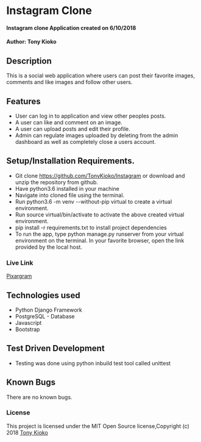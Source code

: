 # Instagram Clone
#### Instagram clone Application created on 6/10/2018
#### Author: **Tony Kioko**
## Description
This is a social web application where users can post their favorite images, comments and like images and follow other users.


## Features
* User can log in to application and view other peoples posts.
* A user can like and comment on an image.
* A user can upload posts and edit their profile.
* Admin can regulate images uploaded by deleting from the admin dashboard as well as completely close a users account.

## Setup/Installation Requirements.
* Git clone https://github.com/TonyKioko/Instagram or download and unzip the repository from github.
* Have python3.6 installed in your machine
* Navigate into cloned file using the terminal.
* Run python3.6 -m venv --without-pip virtual to create a virtual environment.
* Run source virtual/bin/activate to activate the above created virtual environment.
* pip install -r requirements.txt to install project dependencies
* To run the app, type python manage.py runserver from your virtual environment on the terminal. In your favorite browser, open the link provided by the local host.

### Live Link ###
[Pixargram](https://terapixar.herokuapp.com/)

## Technologies used ##

* Python Django Framework
* PostgreSQL - Database
* Javascript
* Bootstrap

## Test Driven Development
* Testing was done using python inbuild test tool called unittest


## Known Bugs
There are no known bugs.

### License
This project is licensed under the MIT Open Source license,Copyright (c) 2018 [Tony Kioko](https://github.com/tonykioko/)
